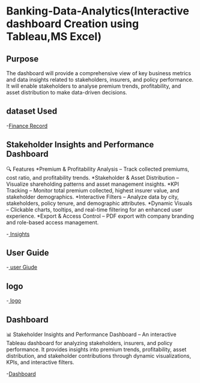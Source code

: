 # Banking-Data-Analytics(Interactive dashboard Creation using Tableau,MS Excel)
## Purpose
The dashboard will provide a comprehensive view of key business metrics and data insights related to stakeholders, insurers, and policy performance. It will enable stakeholders to analyse premium trends, profitability, and asset distribution to make data-driven decisions.
## dataset Used
-<a href="https://github.com/Rajnandini-0804/-Banking-Data-Analytics-End-to-End-Project/blob/main/Finance%20record%20(1).xlsx">Finance Record</a>

## Stakeholder Insights and Performance Dashboard
🔍 Features
*Premium & Profitability Analysis – Track collected premiums, cost ratio, and profitability trends.
*Stakeholder & Asset Distribution – Visualize shareholding patterns and asset management insights.
*KPI Tracking – Monitor total premium collected, highest insurer value, and stakeholder demographics.
*Interactive Filters – Analyze data by city, stakeholders, policy tenure, and demographic attributes.
*Dynamic Visuals – Clickable charts, tooltips, and real-time filtering for an enhanced user experience.
*Export & Access Control – PDF export with company branding and role-based access management.

-<a href="https://github.com/Rajnandini-0804/-Banking-Data-Analytics-End-to-End-Project/blob/main/Stakeholder%20Insights%20and%20Performance%20Dashboard.finance.docx"> Insights</a>

## User Guide
-<a href="https://github.com/Rajnandini-0804/-Banking-Data-Analytics-End-to-End-Project/blob/main/User%20Guide%20(1).docx"> user Giude</a>

## logo 
-<a href="https://github.com/Rajnandini-0804/-Banking-Data-Analytics-End-to-End-Project/blob/main/logo1.docx"> logo</a>

## Dashboard
📊 Stakeholder Insights and Performance Dashboard – An interactive Tableau dashboard for analyzing stakeholders, insurers, and policy performance. It provides insights into premium trends, profitability, asset distribution, and stakeholder contributions through dynamic visualizations, KPIs, and interactive filters.

-<a href="https://github.com/Rajnandini-0804/-Banking-Data-Analytics-End-to-End-Project/blob/main/project.tableau.pdf" >Dashboard</a>
